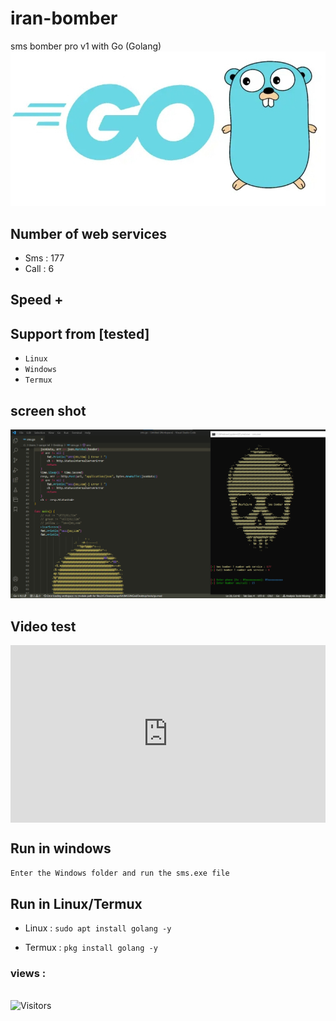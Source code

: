 # iran-bomber
sms bomber pro v1 with Go (Golang)
<img src="screen/Screenshot_20230815-000720_Chrome.jpg">

## Number of web services 

- Sms : 177
- Call : 6

## Speed +

## Support from [tested]
- `Linux`
- `Windows`
- `Termux`

## screen shot

<img src="screen/IMG_20230815_002517_499.png">


## Video test

<style>.embed-container{position:relative;padding-bottom:56.25%;height:0;overflow:hidden;max-width:100%}.embed-container iframe,.embed-container object,.embed-container embed{position:absolute;top:0;left:0;width:100%;height:100%}</style><div class='embed-container'><iframe src='https://www.mp4.ir/embed?Watch=271347-309058022' frameborder='0' allowfullscreen></iframe></div>
 
## Run in windows

`Enter the Windows folder and run the sms.exe file`

## Run in Linux/Termux

- Linux : ```sudo apt install golang -y```

- Termux : ```pkg install golang -y ```

<h3>views :</h3>
<br>
<img src="https://profile-counter.glitch.me/esfelurm/count.svg" alt="Visitors">
 
